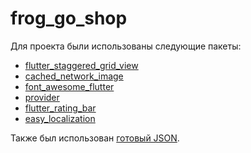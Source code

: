 # frog_go_shop 

Для проекта были использованы следующие пакеты:
- [flutter_staggered_grid_view](https://pub.dev/packages/flutter_staggered_grid_view)
- [cached_network_image](https://pub.dev/packages/cached_network_image)
- [font_awesome_flutter](https://pub.dev/packages/font_awesome_flutter)
- [provider](https://pub.dev/packages/provider)
- [flutter_rating_bar](https://pub.dev/packages/flutter_rating_bar)
- [easy_localization](https://pub.dev/packages/easy_localization)

Также был использован [готовый JSON](https://fakestoreapi.com/products).
